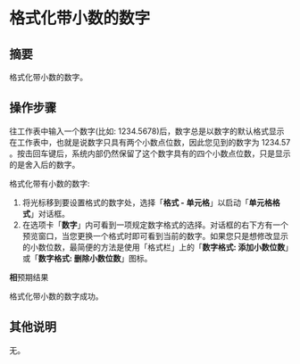 # 格式化带小数的数字

## 摘要

格式化带小数的数字。

## 操作步骤

往工作表中输入一个数字(比如: 1234.5678)后，数字总是以数字的默认格式显示在工作表中，也就是说数字只具有两个小数点位数，因此您见到的数字为 1234.57 。按击回车键后，系统内部仍然保留了这个数字具有的四个小数点位数，只是显示的是舍入后的数字。

格式化带有小数的数字:

1. 将光标移到要设置格式的数字处，选择「**格式 - 单元格**」以启动「**单元格格式**」对话框。
2. 在选项卡「**数字**」内可看到一项规定数字格式的选择。对话框的右下方有一个预览窗口，当您更换一个格式时即可看到当前的数字。如果您只是想修改显示的小数位数，最简便的方法是使用「格式栏」上的「**数字格式: 添加小数位数**」或「**数字格式: 删除小数位数**」图标。



**相**预期结果

格式化带小数的数字成功。

## 其他说明

无。
